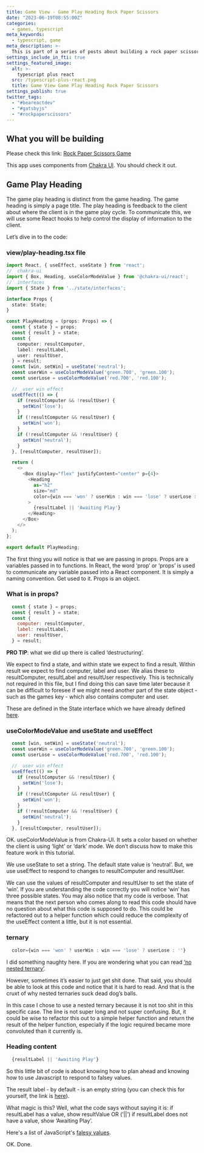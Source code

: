 ```yaml
---
title: Game View - Game Play Heading Rock Paper Scissors
date: "2023-06-19T08:55:00Z"
categories:
  - games, typescript
meta_keywords:
  - typescript, game
meta_description: >-
  This is part of a series of posts about building a rock paper scissors game in gatsbyjs.
settings_include_in_fti: true
settings_featured_image:
  alt: >-
    typescript plus react
  src: /typescript-plus-react.png
  title: Game View Game Play Heading Rock Paper Scissors
settings_publish: true
twitter_tags:
  - "#beareactdev"
  - "#gatsbyjs"
  - "#rockpaperscissors"
---
```

## What you will be building

Please check this link: <a href="https://beareact.dev/games/rock-paper-scissors/" target="_blank">Rock Paper Scissors Game</a>

This app uses components from <a href="https://chakra-ui.com/" rel="noopener" target="_blank">Chakra UI</a>. You should check it out.

## Game Play Heading

The game play heading is distinct from the game heading. The game heading is simply a page title. The play heading is feedback to the client about where the client is in the game play cycle. To communicate this, we will use some React hooks to help control the display of information to the client.

Let’s dive in to the code:

### view/play-heading.tsx file

```typescript
import React, { useEffect, useState } from 'react';
//  chakra-ui
import { Box, Heading, useColorModeValue } from '@chakra-ui/react';
//  interfaces
import { State } from '../state/interfaces';

interface Props {
  state: State;
}

const PlayHeading = (props: Props) => {
  const { state } = props;
  const { result } = state;
  const {
    computer: resultComputer,
    label: resultLabel,
    user: resultUser,
  } = result;
  const [win, setWin] = useState('neutral');
  const userWin = useColorModeValue('green.700', 'green.100');
  const userLose = useColorModeValue('red.700', 'red.100');

  //  user win effect
  useEffect(() => {
    if (resultComputer && !resultUser) {
      setWin('lose');
    }
    if (!resultComputer && resultUser) {
      setWin('won');
    }
    if (!resultComputer && !resultUser) {
      setWin('neutral');
    }
  }, [resultComputer, resultUser]);

  return (
    <>
      <Box display="flex" justifyContent="center" p={4}>
        <Heading
          as="h2"
          size="md"
          color={win === 'won' ? userWin : win === 'lose' ? userLose : ''}
        >
          {resultLabel || 'Awaiting Play'}
        </Heading>
      </Box>
    </>
  );
};

export default PlayHeading;
```

The first thing you will notice is that we are passing in props. Props are a variables passed in to functions. In React, the word ‘prop’ or ‘props’ is used to communicate any variable passed into a React component. It is simply a naming convention. Get used to it. Props is an object.

### What is in props?

```javascript
  const { state } = props;
  const { result } = state;
  const {
    computer: resultComputer,
    label: resultLabel,
    user: resultUser,
  } = result;
```

**PRO TIP**: what we did up there is called ‘destructuring’.

We expect to find a state, and within state we expect to find a result. Within result we expect to find computer, label and user. We alias these to resultComputer, resultLabel and resultUser respectively. This is technically not required in this file, but I find doing this can save time later because it can be difficult to foresee if we might need another part of the state object - such as the games key - which also contains computer and user.

These are defined in the State interface which we have already defined <a href="/game-state-rock-paper-scissors/">here</a>.

### useColorModeValue and useState and useEffect

```javascript
  const [win, setWin] = useState('neutral');
  const userWin = useColorModeValue('green.700', 'green.100');
  const userLose = useColorModeValue('red.700', 'red.100');

  //  user win effect
  useEffect(() => {
    if (resultComputer && !resultUser) {
      setWin('lose');
    }
    if (!resultComputer && resultUser) {
      setWin('won');
    }
    if (!resultComputer && !resultUser) {
      setWin('neutral');
    }
  }, [resultComputer, resultUser]);
```

OK. useColorModeValue is from Chakra-UI. It sets a color based on whether the client is using ‘light’ or ‘dark’ mode. We don’t discuss how to make this feature work in this tutorial.

We use useState to set a string. The default state value is ‘neutral’. But, we use useEffect to respond to changes to resultComputer and resultUser.

We can use the values of resultComputer and resultUser to set the state of ‘win’. If you are understanding the code correctly you will notice ‘win’ has three possible states. You may also notice that my code is verbose. That means that the next person who comes along to read this code should have no question about what this code is supposed to do. This could be refactored out to a helper function which could reduce the complexity of the useEffect content a little, but it is not essential.

### ternary

```javascript
  color={win === 'won' ? userWin : win === 'lose' ? userLose : ''}
```

I did something naughty here. If you are wondering what you can read <a href="https://eslint.org/docs/latest/rules/no-nested-ternary" rel="noopener" target="_blank">‘no nested ternary’</a>.

However, sometimes it’s easier to just get shit done. That said, you should be able to look at this code and notice that it is hard to read. And that is the cruxt of why nested ternaries suck dead dog’s balls.

In this case I chose to use a nested ternary because it is not too shit in this specific case. The line is not super long and not super confusing. But, it could be wise to refactor this out to a simple helper function and return the result of the helper function, especially if the logic required became more convoluted than it currently is.

### Heading content

```javascript
  {resultLabel || 'Awaiting Play'}
```

So this little bit of code is about knowing how to plan ahead and knowing how to use Javascript to respond to falsey values.

The result label - by default - is an empty string (you can check this for yourself, the link is <a href="/game-state-rock-paper-scissors/">here</a>).

What magic is this? Well, what the code says without saying it is: if resultLabel has a value, show resultValue OR (‘||’) if resultLabel does not have a value, show ‘Awaiting Play’.

Here's a list of JavaScript's  <a href="https://developer.mozilla.org/en-US/docs/Glossary/Falsy" rel="noopener" target="_blank">falesy values</a>.

OK. Done.
